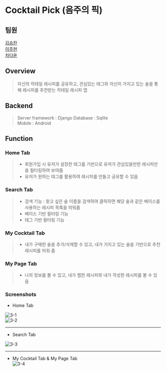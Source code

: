 # Cocktail Pick (음주의 픽)
## 팀원
[김승찬](https://github.com/seungchann)  
[이주현](https://github.com/juhyuns)  
[차다윤](https://github.com/dycha0430)  
## Overview
> 자신의 칵테일 레시피를 공유하고, 관심있는 태그와 자신이 가지고 있는 술을 통해 레시피를 추천받는 칵테일 레시피 앱
## Backend
> Server framework : Django
> Database : Sqlite  
> Mobile : Android  

## Function
### Home Tab
> - 회원가입 시 유저가 설정한 태그를 기반으로 유저가 관심있을만한 레시피만을 필터링하여 보여줌  
> - 유저가 원하는 태그를 활용하여 레시피를 만들고 공유할 수 있음  
### Search Tab
> - 검색 기능 : 찾고 싶은 술 이름을 검색하여 클릭하면 해당 술과 같은 베이스를 사용하는 레시피 목록을 띄워줌
> - 베이스 기반 필터링 기능
> - 태그 기반 필터링 기능

### My Cocktail Tab
> - 내가 구매한 술을 추가/삭제할 수 있고, 내가 가지고 있는 술을 기반으로 추천 레시피를 띄워 줌  
### My Page Tab
> - 나의 정보를 볼 수 있고, 내가 찜한 레시피와 내가 작성한 레시피를 볼 수 있음  

### Screenshots  
* Home Tab  

![3-1](https://user-images.githubusercontent.com/63276842/149948657-a5c7f32d-01e5-4171-9aed-e9d9ad82cd4a.png)  
![3-2](https://user-images.githubusercontent.com/63276842/150084259-88c3f349-049d-4ad3-8b5a-2c0af7387ce7.png)  
***
* Search Tab  

![3-3](https://user-images.githubusercontent.com/63276842/150084269-7d2ff33a-a454-494b-9812-a0391ddb8077.png)  
***
* My Cocktail Tab & My Page Tab  
![3-4](https://user-images.githubusercontent.com/63276842/150084274-fd562792-baf9-4b54-bdc0-e512a602f544.png)  
